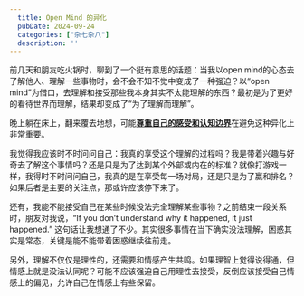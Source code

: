 ```yaml
---
  title: Open Mind 的异化
  pubDate: 2024-09-24
  categories: ["杂七杂八"]
  description: ''
---
```


前几天和朋友吃火锅时，聊到了一个挺有意思的话题：当我以open mind的心态去了解他人、理解一些事物时，会不会不知不觉中变成了一种强迫？以“open mind”为借口，去理解和接受那些我本身其实不太能理解的东西？最初是为了更好的看待世界而理解，结果却变成了“为了理解而理解”。

晚上躺在床上，翻来覆去地想，可能<u>**尊重自己的感受和认知边界**</u>在避免这种异化上非常重要。

我觉得我应该时不时问问自己：我真的享受这个理解的过程吗？我是带着兴趣与好奇去了解这个事情吗？还是只是为了达到某个外部或内在的标准？就像打游戏一样，我得时不时问问自己，我真的是在享受每一场对局，还是只是为了赢和排名？如果后者是主要的关注点，那或许应该停下来了。

还有，我能不能接受自己在某些时候没法完全理解某些事物？之前结束一段关系时，朋友对我说，“If you don’t understand why it happened, it just happened.” 这句话让我想通了不少。其实很多事情在当下确实没法理解，困惑其实是常态，关键是能不能带着困惑继续往前走。

另外，理解不仅仅是理性的，还需要和情感产生共鸣。如果理智上觉得说得通，但情感上就是没法认同呢？可能不应该强迫自己用理性去接受，反倒应该接受自己情感上的偏见，允许自己在情感上有些保留。